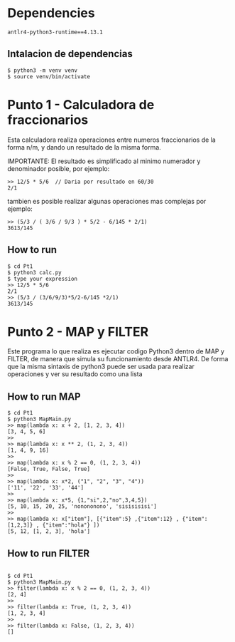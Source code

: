 
# Dependencies
```antlr4-python3-runtime==4.13.1```
## Intalacion de dependencias
```
$ python3 -m venv venv
$ source venv/bin/activate
```

# Punto 1 - Calculadora de fraccionarios

Esta calculadora realiza operaciones entre numeros fraccionarios de la forma n/m, y dando un resultado de la misma forma.

IMPORTANTE: El resultado es simplificado al minimo numerador y denominador posible, por ejemplo:
```
>> 12/5 * 5/6  // Daria por resultado en 60/30
2/1
```


tambien es posible realizar algunas operaciones mas complejas por ejemplo:
```
>> (5/3 / ( 3/6 / 9/3 ) * 5/2 - 6/145 * 2/1)
3613/145
```
## How to run
```
$ cd Pt1
$ python3 calc.py
$ type your expression
>> 12/5 * 5/6  
2/1
>> (5/3 / (3/6/9/3)*5/2-6/145 *2/1)
3613/145
```



# Punto 2 - MAP y FILTER
Este programa lo que realiza es ejecutar codigo Python3 dentro de MAP y FILTER, de manera que simula su funcionamiento desde ANTLR4.
De forma que la misma sintaxis de python3 puede ser usada para realizar operaciones y ver su resultado como una lista

## How to run MAP  
```
$ cd Pt1
$ python3 MapMain.py
>> map(lambda x: x + 2, [1, 2, 3, 4])
[3, 4, 5, 6]
>>
>> map(lambda x: x ** 2, (1, 2, 3, 4))
[1, 4, 9, 16]
>>
>> map(lambda x: x % 2 == 0, (1, 2, 3, 4))
[False, True, False, True]
>>
>> map(lambda x: x*2, ("1", "2", "3", "4"))
['11', '22', '33', '44']
>>
>> map(lambda x: x*5, {1,"si",2,"no",3,4,5})
[5, 10, 15, 20, 25, 'nonononono', 'sisisisisi']
>>
>> map(lambda x: x["item"], [{"item":5} ,{"item":12} , {"item":[1,2,3]} , {"item":"hola"} ])
[5, 12, [1, 2, 3], 'hola']
```


## How to run FILTER
```

$ cd Pt1
$ python3 MapMain.py
>> filter(lambda x: x % 2 == 0, (1, 2, 3, 4))
[2, 4]
>>
>> filter(lambda x: True, (1, 2, 3, 4))
[1, 2, 3, 4]
>>
>> filter(lambda x: False, (1, 2, 3, 4))
[]
```


